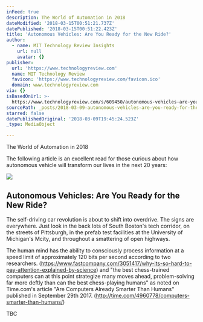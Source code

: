 ```yaml
---
inFeed: true
description: The World of Automation in 2018
dateModified: '2018-03-15T00:51:21.737Z'
datePublished: '2018-03-15T00:51:22.423Z'
title: 'Autonomous Vehicles: Are You Ready for the New Ride?'
author:
  - name: MIT Technology Review Insights
    url: null
    avatar: {}
publisher:
  url: 'https://www.technologyreview.com'
  name: MIT Technology Review
  favicon: 'https://www.technologyreview.com/favicon.ico'
  domain: www.technologyreview.com
via: {}
isBasedOnUrl: >-
  https://www.technologyreview.com/s/609450/autonomous-vehicles-are-you-ready-for-the-new-ride/
sourcePath: _posts/2018-03-09-autonomous-vehicles-are-you-ready-for-the-new-ride.md
starred: false
datePublishedOriginal: '2018-03-09T19:45:24.523Z'
_type: MediaObject

---
```

The World of Automation in 2018

The following article is an excellent read for those curious about how autonomous vehicle will transform our lives in the next 20 years:

<article style=""><img src="https://imgflo.herokuapp.com/graph/2b2431f8e7ba7b0/845de2b598a2e9b5f66e73c48270b46c/noop.jpg?input=https%3A%2F%2Fcdn.technologyreview.com%2Fi%2Fimages%2Foptimus-ride-founders.jpg%3Fcx%3D0%26cy%3D46%26cw%3D1080%26ch%3D607%26sw%3D1200" /><h1>Autonomous Vehicles: Are You Ready for the New Ride?</h1><p>The self-driving car revolution is about to shift into overdrive. The signs are everywhere. Just look in the back lots of South Boston's tech corridor, on the streets of Pittsburgh, in the prefab test facilities at the University of Michigan's Mcity, and throughout a smattering of open highways.</p></article>

The human mind has the ability to consciously process information at a speed limit of approximately 120 bits per second according to two researchers. (https://www.fastcompany.com/3051417/why-its-so-hard-to-pay-attention-explained-by-science) and "the best chess-trained computers can at this point strategize many moves ahead, problem-solving far more deftly than can the best chess-playing humans" as noted on Time.com's article "Are Computers Already Smarter Than Humans" published in September 29th 2017\. (http://time.com/4960778/computers-smarter-than-humans/)

TBC